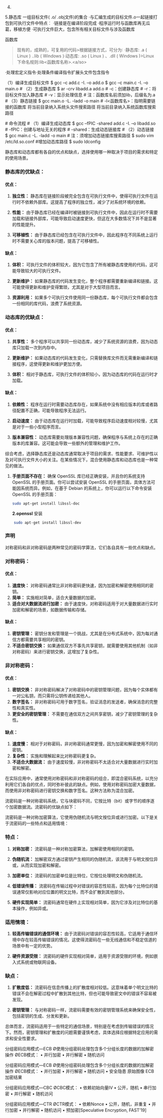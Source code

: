 4. 

5.静态库
一组目标文件( .o/ .obj文件)的集合
·与汇编生成的目标文件.o一起链接打包到可执行文件中特点︰
·链接是在编译阶段完成
·程序运行时与函数库再无瓜葛，移植方便
·可执行文件巨大，包含所有相关目标文件与涉及函数库

函数库
>现有的，成熟的，可复用的代码>根据链接方式，可分为∶
>·静态库: .a ( Linux ) ..lib ( Windows )·动态库: .so ( Linux ) 、.dll ( Windows )>Linux下命名规则:lib<函数库名称>.<a/so>

·处理宏定义指令·处理条件编译指令扩展头文件包含指令

（1）编译生成目标文件
$ gcc –c add.c -I. –o add.o
$ gcc –c main.c -I. –o main.o
\# （2）生成静态库
$ ar -crv libadd.a add.o
\# -c：创建静态库
\# -r：将目标文件加入静态库
\# -v：显示处理信息
\# 注：函数库名前须加lib，后缀名为.a
\# （3）静态链接
$ gcc main.o -L. -ladd -o main
\# -l<函数库名>：指明需要链接的函数库
将当前目录纳入系统头文件搜索路径
将当前目录纳入系统函数库搜索路径

\# 命令流程
\# （1）编译生成动态库
$ gcc –fPIC -shared add.c -I. –o libadd.so
\# -fPIC：创建与地址无关的程序
\# -shared：生成动态链接库
\# （2）动态链接
$ gcc main.c -L. -ladd -o main
\# 注：须增加动态链接库搜索路径
$ sudo vim /etc/ld.so.conf #增加动态库路径
$ sudo ldconfig

静态库和动态库都有各自的优点和缺点，选择使用哪一种取决于项目的需求和特定的使用场景。

### 静态库的优缺点：

#### 优点：

1. **独立性：** 静态库在链接阶段被完全包含在可执行文件中，使得可执行文件在运行时不依赖外部库。这提高了程序的独立性，减少了对系统环境的依赖。

2. **性能：** 由于静态库已经在编译时被链接到可执行文件中，因此在运行时不需要加载和链接外部库，可能导致启动速度更快，但这在大多数情况下并不是显著的性能提升。

3. **可移植性：** 由于静态库已经包含在可执行文件中，因此程序在不同系统上运行时不需要关心库的版本问题，提高了可移植性。

#### 缺点：

1. **体积：** 可执行文件的体积较大，因为它包含了所有被静态库使用的代码，这可能导致较大的可执行文件。

2. **更新维护：** 如果静态库的代码发生变化，整个程序都需要重新编译和链接。这可能使得更新和维护变得繁琐，尤其是对于大型项目而言。

3. **资源利用：** 如果多个可执行文件使用同一份静态库，每个可执行文件都会包含一份相同的库代码，浪费了系统资源。

### 动态库的优缺点：

#### 优点：

1. **共享性：** 多个程序可以共享同一份动态库，减少了系统资源的浪费，因为动态库只加载一次到内存中。

2. **更新维护：** 如果动态库的代码发生变化，只需替换库文件而无需重新编译和链接程序，这使得更新和维护更加方便。

3. **体积：** 相对于静态库，可执行文件的体积较小，因为动态库的代码在运行时才加载。

#### 缺点：

1. **依赖性：** 程序在运行时需要动态库存在，如果系统中没有相应版本的库或者路径配置不正确，可能导致程序无法运行。

2. **启动速度：** 由于动态库在运行时加载，可能导致程序启动速度相对较慢，尤其是对于一些小型程序而言。

3. **版本兼容性：** 动态库需要处理版本兼容性问题，确保程序与系统上存在的正确版本的库兼容。这可能会导致一些额外的管理和维护工作。

综合考虑，选择静态库还是动态库通常取决于项目的需求、性能要求、可维护性以及对可执行文件大小的关注。在某些情况下，混合使用静态库和动态库也是一种常见的做法。

1. **手册页面不存在：** 确保 OpenSSL 库已经正确安装，并且你的系统支持 OpenSSL 的手册页面。你可以尝试安装 OpenSSL 的手册页面，具体方法可能因系统而异。例如，在基于 Debian 的系统上，你可以运行以下命令安装 OpenSSL 的手册页面：

   ```bash
   sudo apt-get install libssl-doc
   ```

   **2.openssl** 安装


```bash
	sudo apt-get install libssl-dev
```

### 声明

对称密码和非对称密码是两种常见的密码学算法，它们各自具有一些优点和缺点。

### 对称密码：

#### 优点：

1. **速度快：** 对称密码通常比非对称密码更快速，因为加密和解密使用相同的密钥。
2. **简单：** 实施相对简单，适合大量数据的加密。
3. **适合对大数据流进行加密：** 由于速度快，对称密码适用于对大量数据进行实时加密和解密的场景，如数据传输和存储。

#### 缺点：

1. **密钥管理：** 密钥分发和管理是一个挑战，尤其是在分布式系统中，因为每对通信方都需要共享相同的密钥。
2. **不适合密钥交换：** 如果通信双方不事先共享密钥，就需要使用其他机制（如非对称密码）来进行密钥交换，这增加了复杂性。

### 非对称密码：

#### 优点：

1. **密钥交换：** 非对称密码解决了对称密码中的密钥管理问题，因为每个实体都有一对公私钥，而只需将公钥传递给其他人。
2. **数字签名：** 非对称密码可用于数字签名，验证消息的发送者，确保消息的完整性和真实性。
3. **更安全的密钥管理：** 不需要在通信双方之间共享密钥，减少了密钥管理的复杂性。

#### 缺点：

1. **速度慢：** 相对于对称密码，非对称密码通常更慢，因为加密和解密使用不同的密钥。
2. **复杂性：** 实施和理解起来比对称密码更复杂。
3. **不适合大数据流：** 由于速度较慢，非对称密码不太适合对大量数据进行实时加密和解密。

在实际应用中，通常使用对称密码和非对称密码的组合，即混合密码系统，以充分利用它们各自的优点，同时弥补彼此的缺点。例如，使用对称密码加密大量数据，而使用非对称密码进行密钥交换和数字签名。这种方法称为混合加密。

流密码是一种对称密码系统，它与块密码不同，它按比特（bit）或字节的顺序逐个加密数据流。流密码的优缺点如下：



流密码是一种对称加密算法，它使用伪随机流与明文按位异或进行加密。以下是关于流密码的一些特点和适用情境：

### 特点：

1. **对称加密：** 流密码是一种对称加密算法，加解密使用相同的密钥。

2. **伪随机流：** 加解密双方通过密钥产生相同的伪随机流，该流用于与明文按位异或，从而实现加密和解密。

3. **加密单位：** 流密码的加密单位是比特位，它按位处理明文和伪随机流。

4. **低错误传播：** 流密码在传输过程中对错误的容忍性较高，因为每个比特位的错误通常仅影响对应位置的明文比特，而不会扩散到其他部分。

5. **硬件实现简单：** 流密码通常在硬件上实现相对简单，因为它涉及对比特位的基本操作，例如异或。

### 适用情境：

1. **较高传输错误的通信环境：** 由于流密码对错误的容忍性较高，它适用于通信环境中存在较高传输错误的情况。这使得流密码在一些无线通信和不稳定信道的场景中有一定的优势。

2. **硬件资源受限：** 流密码的硬件实现相对简单，适用于资源受限的环境，例如嵌入式系统或物联网设备。

### 缺点：

1. **扩散度低：** 流密码在信息传播上的扩散度相对较低。这意味着单个明文比特的错误不会在解密过程中扩散到其他比特，但也可能导致密文中的错误不容易被发现。

2. **密钥管理：** 与对称密码一样，流密码需要有效的密钥管理系统来确保安全性，包括密钥的生成、分发和更新。

总体而言，流密码适用于一些特定的通信场景，特别是在考虑到传输错误的情况下。然而，密钥管理和扩散度的问题需要谨慎考虑，具体选择应根据特定应用的需求和安全性要求。


分组密码应用模式—ECB
Ø使用分组密码处理包含多个分组长度的数据的加解密操作
ØECB模式：
• 并行加密
• 并行解密
• 随机访问

分组密码应用模式—ECB
Ø使用分组密码处理包含多个分组长度的数据的加解密操作
ØECB模式：
• 并行加密
• 并行解密
• 随机访问
• 安全隐患 原始图像 ECB加密结果

分组密码应用模式—CBC
ØCBC模式：
• 依赖初始向量IV
• 公开，随机
• 串行加密
• 并行解密
• 随机访问

分组密码应用模式—CTR
ØCTR模式：
• 依赖Nonce
• 公开，随机，非重复
• 并行加密
• 并行解密
• 随机访问
• 预加密[Speculative Encryption, FAST’19]